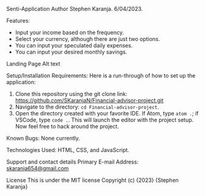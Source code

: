 Senti-Application
Author
Stephen Karanja. 6/04/2023.

Features:
- Input your income based on the frequency.
- Select your currency, although there are just two options.
- You can input your speculated daily expenses.
- You can input your desired monthly savings.

Landing Page
Alt text

Setup/Installation Requirements:
Here is a run-through of how to set up the application:

1. Clone this repository using the git clone link: https://github.com/SKaranjaN/Financial-advisor-project.git
2. Navigate to the directory: `cd Financial-advisor-project`.
3. Open the directory created with your favorite IDE. If Atom, type `atom .`; if VSCode, type `code .`. This will launch the editor with the project setup. Now feel free to hack around the project.

Known Bugs: None currently.

Technologies Used: HTML, CSS, and JavaScript.

Support and contact details
Primary E-mail Address: skaranja654@gmail.com

License
This is under the MIT license Copyright (c) {2023} {Stephen Karanja}